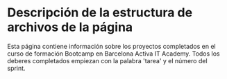# Descripción de la estructura de archivos de la página
Esta página contiene información sobre los proyectos completados en el curso de formación Bootcamp en Barcelona Activa IT Academy. Todos los deberes completados empiezan con la palabra 'tarea' y el número del sprint. 